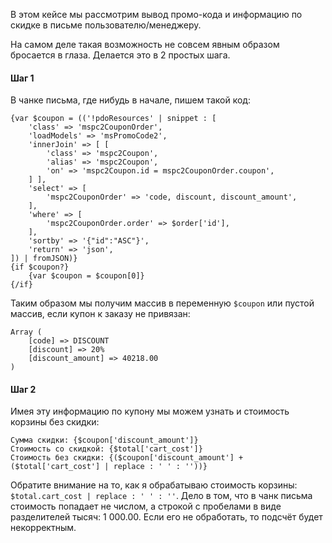 В этом кейсе мы рассмотрим вывод промо-кода и информацию по скидке в письме пользователю/менеджеру.

На самом деле такая возможность не совсем явным образом бросается в глаза. Делается это в 2 простых шага.


#### Шаг 1

В чанке письма, где нибудь в начале, пишем такой код:

```smarty
{var $coupon = (('!pdoResources' | snippet : [
    'class' => 'mspc2CouponOrder',
    'loadModels' => 'msPromoCode2',
    'innerJoin' => [ [
        'class' => 'mspc2Coupon',
        'alias' => 'mspc2Coupon',
        'on' => 'mspc2Coupon.id = mspc2CouponOrder.coupon',
    ] ],
    'select' => [
        'mspc2CouponOrder' => 'code, discount, discount_amount',
    ],
    'where' => [
        'mspc2CouponOrder.order' => $order['id'],
    ],
    'sortby' => '{"id":"ASC"}',
    'return' => 'json',
]) | fromJSON)}
{if $coupon?}
    {var $coupon = $coupon[0]}
{/if}
```

Таким образом мы получим массив в переменную `$coupon` или пустой массив, если купон к заказу не привязан:

```
Array (
    [code] => DISCOUNT
    [discount] => 20%
    [discount_amount] => 40218.00
)
```


#### Шаг 2

Имея эту информацию по купону мы можем узнать и стоимость корзины без скидки:

```smarty
Сумма скидки: {$coupon['discount_amount']}
Стоимость со скидкой: {$total['cart_cost']}
Стоимость без скидки: {($coupon['discount_amount'] + ($total['cart_cost'] | replace : ' ' : ''))}
```

Обратите внимание на то, как я обрабатываю стоимость корзины: `$total.cart_cost | replace : ' ' : ''`.
Дело в том, что в чанк письма стоимость попадает не числом, а строкой с пробелами в виде разделителей тысяч: 1 000.00. Если его не обработать, то подсчёт будет некорректным.

